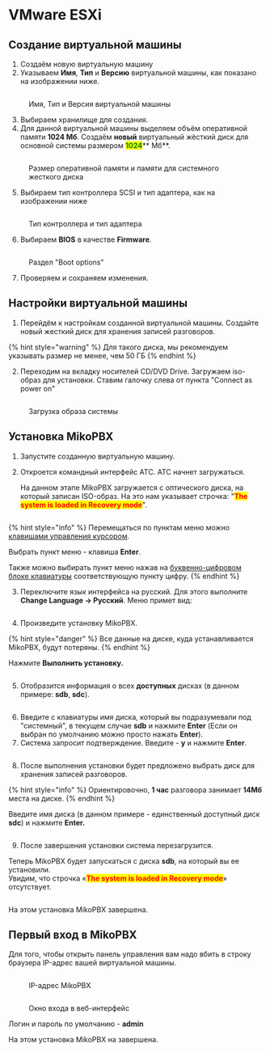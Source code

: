 # VMware ESXi

## Создание виртуальной машины <a href="#sozdanie_virtualnoj_mashiny" id="sozdanie_virtualnoj_mashiny"></a>

1. Создаём новую виртуальную машину
2. Указываем **Имя**, **Тип** и **Версию** виртуальной машины, как показано на изображении ниже.

<figure><img src="../../.gitbook/assets/image (26) (1).png" alt=""><figcaption><p>Имя, Тип и Версия виртуальной машины</p></figcaption></figure>

3. Выбираем хранилище для создания.
4. Для данной виртуальной машины выделяем объём оперативной памяти **1024 Мб**. Создаём **новый** виртуальный жёсткий диск для основной системы размером <mark style="color:green;">**1024**</mark>** Мб**.

<figure><img src="../../.gitbook/assets/image (27) (1).png" alt=""><figcaption><p>Размер оперативной памяти и памяти для системного жесткого диска</p></figcaption></figure>

5. Выбираем тип контроллера SCSI и тип адаптера, как на изображении ниже

<figure><img src="../../.gitbook/assets/image (28).png" alt=""><figcaption><p>Тип контроллера и тип адаптера </p></figcaption></figure>

6. Выбираем **BIOS** в качестве **Firmware**.

<figure><img src="../../.gitbook/assets/image (29).png" alt=""><figcaption><p>Раздел "Boot options"</p></figcaption></figure>

7. Проверяем и сохраняем изменения.

## Настройки виртуальной машины <a href="#nastrojki_virtualnoj_mashiny" id="nastrojki_virtualnoj_mashiny"></a>

1. Перейдём к настройкам созданной виртуальной машины. Создайте новый жесткий диск для хранения записей разговоров.

{% hint style="warning" %}
Для такого диска, мы рекомендуем указывать размер не менее, чем 50 ГБ
{% endhint %}

2. Переходим на вкладку носителей CD/DVD Drive. Загружаем iso-образ для установки. Ставим галочку слева от пункта "Connect as power on"

<figure><img src="../../.gitbook/assets/image (30).png" alt=""><figcaption><p>Загрузка образа системы</p></figcaption></figure>

## Установка MikoPBX <a href="#ustanovka_mikopbx" id="ustanovka_mikopbx"></a>

1. Запустите созданную виртуальную машину.
2.  Откроется командный интерфейс АТС. АТС начнет загружаться. &#x20;

    На данном этапе MikoPBX загружается с оптического диска, на который записан ISO-образ. На это нам указывает строчка: "<mark style="color:red;">**The system is loaded in Recovery mode**</mark>".

<figure><img src="../../.gitbook/assets/firstPageInPBX.png" alt=""><figcaption></figcaption></figure>

{% hint style="info" %}
Перемещаться по пунктам меню можно [клавишами управления курсором](https://ru.wikipedia.org/wiki/%D0%9A%D0%BB%D0%B0%D0%B2%D0%B8%D1%88%D0%B8\_%D1%83%D0%BF%D1%80%D0%B0%D0%B2%D0%BB%D0%B5%D0%BD%D0%B8%D1%8F\_%D0%BA%D1%83%D1%80%D1%81%D0%BE%D1%80%D0%BE%D0%BC).

Выбрать пункт меню - клавиша **Enter**.

Также можно выбирать пункт меню нажав на [буквенно-цифровом блоке клавиатуры](https://ru.wikipedia.org/wiki/%D0%9A%D0%BE%D0%BC%D0%BF%D1%8C%D1%8E%D1%82%D0%B5%D1%80%D0%BD%D0%B0%D1%8F\_%D0%BA%D0%BB%D0%B0%D0%B2%D0%B8%D0%B0%D1%82%D1%83%D1%80%D0%B0#%D0%91%D1%83%D0%BA%D0%B2%D0%B5%D0%BD%D0%BD%D0%BE-%D1%86%D0%B8%D1%84%D1%80%D0%BE%D0%B2%D0%BE%D0%B9\_%D0%B1%D0%BB%D0%BE%D0%BA) соответствующую пункту цифру.
{% endhint %}

3. Переключите язык интерфейса на русский. Для этого выполните **Change Language -> Русский**. Меню примет вид:

<figure><img src="../../.gitbook/assets/secondPageInPBX.png" alt=""><figcaption></figcaption></figure>

4. Произведите установку MikoPBX.&#x20;

{% hint style="danger" %}
Все данные на диске, куда устанавливается MikoPBX, будут потеряны.
{% endhint %}

Нажмите **Выполнить установку.**

<figure><img src="../../.gitbook/assets/thirdPageInPBX.png" alt=""><figcaption></figcaption></figure>

5. Отобразится информация о всех **доступных** дисках (в данном примере: **sdb**, **sdc**).

<figure><img src="../../.gitbook/assets/fourthPageInPBX.png" alt=""><figcaption></figcaption></figure>

6. Введите с клавиатуры имя диска, который вы подразумевали под "системный", в текущем случае **sdb** и нажмите **Enter** (Если он выбран по умолчанию можно просто нажать **Enter**).
7. Система запросит подтверждение. Введите - **y** и нажмите **Enter**.&#x20;

<figure><img src="../../.gitbook/assets/fifthPageInPBX.png" alt=""><figcaption></figcaption></figure>

8. После выполнения установки будет предложено выбрать диск для хранения записей разговоров.

{% hint style="info" %}
Ориентировочно, **1 час** разговора занимает **14Мб** места на диске.
{% endhint %}

Введите имя диска (в данном примере - единственный доступный диск **sdc**) и нажмите **Enter.**

<figure><img src="../../.gitbook/assets/sixthPageInPBX.png" alt=""><figcaption></figcaption></figure>

9. После завершения установки система перезагрузится.

Теперь MikoPBX будет запускаться с диска **sdb**, на который вы ее установили.\
Увидим, что строчка «<mark style="color:red;">**The system is loaded in Recovery mode**</mark>» отсутствует.

<figure><img src="../../.gitbook/assets/seventhPageInPBX.png" alt=""><figcaption></figcaption></figure>

На этом установка MikoPBX завершена.

## Первый вход в MikoPBX

Для того, чтобы открыть панель управления вам надо вбить в строку браузера IP-адрес вашей виртуальной машины.

<figure><img src="../../.gitbook/assets/FirstLoginInMikoPBX1.png" alt=""><figcaption><p>IP-адрес MikoPBX</p></figcaption></figure>

<figure><img src="../../.gitbook/assets/FirstLoginInMikoPBX2.png" alt=""><figcaption><p>Окно входа в веб-интерфейс </p></figcaption></figure>

Логин и пароль по умолчанию - **admin**

На этом установка MikoPBX на завершена.

